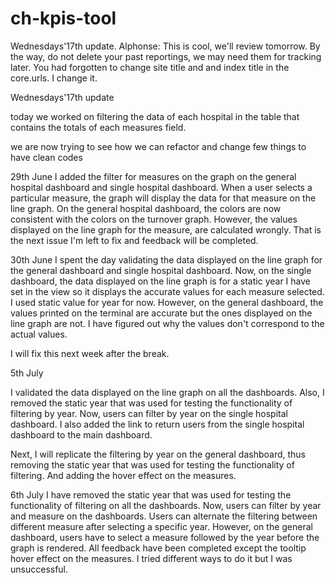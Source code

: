 # ch-kpis-tool

Wednesdays'17th update.
Alphonse:
This is cool, we'll review tomorrow. By the way, do not delete your past reportings, we
may need them for tracking later. You had forgotten to change site title and and index title in the core.urls. I change it.

Wednesdays'17th update

today we worked on filtering the data of each hospital in the table that contains the totals of each measures field.

we are now trying to see how we can refactor and change few things to have clean codes


29th June
I added the filter for measures on the graph on the general hospital dashboard and single hospital dashboard. When a user selects a particular measure, the graph will display the data for that measure on the line graph. On the general hospital dashboard, the colors are now consistent with the colors on the turnover graph. However, the values displayed on the line graph for the measure, are calculated wrongly. That is the next issue I'm left to fix and feedback will be completed. 


30th June
I spent the day validating the data displayed on the line graph for the general dashboard and single hospital dashboard. Now, on the single dashboard, the data displayed on the line graph is for a static year I have set in the view so it displays the accurate values for each measure selected. I used static value for year for now. However, on the general dashboard, the values printed on the terminal are accurate but the ones displayed on the line graph are not. I have figured out why the values don't correspond to the actual values. 

I will fix this next week after the break.

5th July

I validated the data displayed on the line graph on all the dashboards. Also, I removed the static year that was used for testing the functionality of filtering by year. Now, users can filter by year on the single hospital dashboard. I also added the link to return users from the single hospital dashboard to the main dashboard.

Next, I will replicate the filtering by year on the general dashboard, thus removing the static year that was used for testing the functionality of filtering. And adding the hover effect on the measures.


6th July
I have removed the static year that was used for testing the functionality of filtering on all the dashboards. Now, users can filter by year and measure on the dashboards. Users can alternate the filtering between different measure after selecting a specific year. However, on the general dashboard, users have to select a measure followed by the year before the graph is rendered. 
All feedback have been completed except the tooltip hover effect on the measures. I tried different ways to do it but I was unsuccessful.
